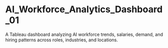 # AI_Workforce_Analytics_Dashboard_01
A Tableau dashboard analyzing AI workforce trends, salaries, demand, and hiring patterns across roles, industries, and locations.
